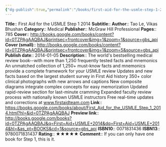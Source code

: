 ```yaml
---
{"dg-publish":true,"permalink":"/books/first-aid-for-the-usmle-step-1-2014/","title":"First Aid for the USMLE Step 1 2014","tags":["book"],"created":"2023-11-11T10:28:53.120-08:00","updated":"2023-11-11T10:34:09.875-08:00"}
---
```


**Title**:: First Aid for the USMLE Step 1 2014
**Subtitle**:: 
**Author**:: Tao Le, Vikas Bhushan
**Category**:: Medical
**Publisher**:: McGraw Hill Professional
**Pages**:: 785
**Cover**:: http://books.google.com/books/content?id=0TZPAgAAQBAJ&printsec=frontcover&img=1&zoom=1&source=gbs_api
**Cover (small)**:: http://books.google.com/books/content?id=0TZPAgAAQBAJ&printsec=frontcover&img=1&zoom=5&source=gbs_api
**Publish date**:: 2014-01-05
**Description**:: The world's bestselling medical review book--with more than 1,250 frequently tested facts and mnemonics An unmatched collection of 1,250+ must-know facts and mnemonics provide a complete framework for your USMLE review Updates and new facts based on the largest student survey in First Aid history 350+ color clinical photographs with new arrows and captions New composite diagrams integrate complex concepts for easy memorization Updated rapid-review section for last-minute cramming Expanded faculty review process with nationally known USMLE instructors Free real-time updates and corrections at www.firstaidteam.com
**Link**:: https://books.google.com/books/about/First_Aid_for_the_USMLE_Step_1_2014.html?hl=&id=0TZPAgAAQBAJ
**Preview link**:: http://books.google.com/books?id=0TZPAgAAQBAJ&q=First+Aid+USMLE+2014&dq=First+Aid+USMLE+2014&hl=&as_pt=BOOKS&cd=1&source=gbs_api
**ISBN10**:: 0071831436
**ISBN13**:: 9780071831437
**Rating**:: ★★★★★
**Comment**:: If you can only have one book for Step 1, this is it.
